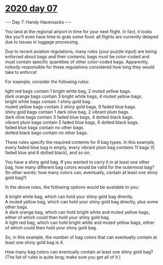 # [2020 day 07](https://adventofcode.com/2020/day/7)

--- Day 7: Handy Haversacks ---

You land at the regional airport in time for your next flight. In fact, it looks like you'll even have time to grab some food: all flights are currently delayed due to issues in luggage processing.



Due to recent aviation regulations, many rules (your puzzle input) are being enforced about bags and their contents; bags must be color-coded and must contain specific quantities of other color-coded bags. Apparently, nobody responsible for these regulations considered how long they would take to enforce!



For example, consider the following rules:



light red bags contain 1 bright white bag, 2 muted yellow bags.\
dark orange bags contain 3 bright white bags, 4 muted yellow bags.\
bright white bags contain 1 shiny gold bag.\
muted yellow bags contain 2 shiny gold bags, 9 faded blue bags.\
shiny gold bags contain 1 dark olive bag, 2 vibrant plum bags.\
dark olive bags contain 3 faded blue bags, 4 dotted black bags.\
vibrant plum bags contain 5 faded blue bags, 6 dotted black bags.\
faded blue bags contain no other bags.\
dotted black bags contain no other bags.



These rules specify the required contents for 9 bag types. In this example, every faded blue bag is empty, every vibrant plum bag contains 11 bags (5 faded blue and 6 dotted black), and so on.



You have a shiny gold bag. If you wanted to carry it in at least one other bag, how many different bag colors would be valid for the outermost bag? (In other words: how many colors can, eventually, contain at least one shiny gold bag?)



In the above rules, the following options would be available to you:



A bright white bag, which can hold your shiny gold bag directly.\
A muted yellow bag, which can hold your shiny gold bag directly, plus some other bags.\
A dark orange bag, which can hold bright white and muted yellow bags, either of which could then hold your shiny gold bag.\
A light red bag, which can hold bright white and muted yellow bags, either of which could then hold your shiny gold bag.



So, in this example, the number of bag colors that can eventually contain at least one shiny gold bag is 4.



How many bag colors can eventually contain at least one shiny gold bag? (The list of rules is quite long; make sure you get all of it.)



